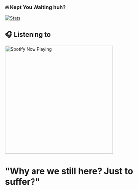 ### 🔥 Kept You Waiting huh?

[![Stats](https://github-readme-stats.vercel.app/api?username=venomsnake&count_private=true&show_icons=true&theme=midnight-purple)](https://github.com/venomsnake)

## :headphones: Listening to

[<img src="https://telegra.ph/file/e125a271f1d445349b79c.png" alt="Spotify Now Playing" width="350" />](https://open.spotify.com/user/lightyagami)

# **"Why are we still here? Just to suffer?"**

